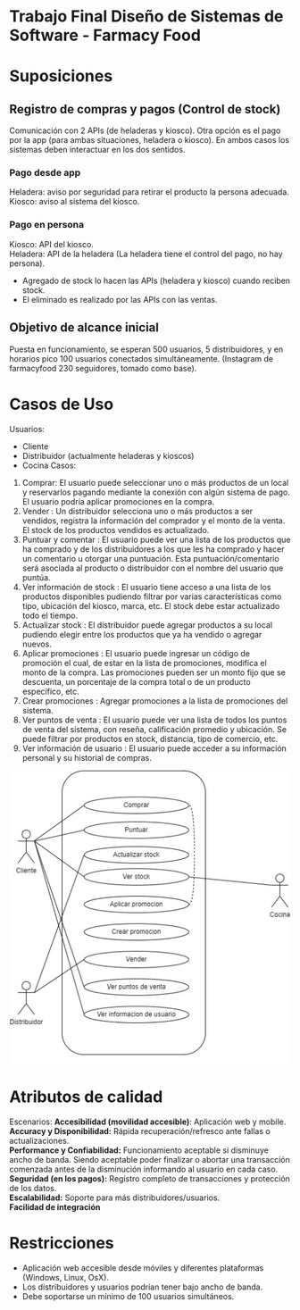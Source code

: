 # Trabajo Final Diseño de Sistemas de Software - Farmacy Food 

# Suposiciones
## Registro de compras y pagos (Control de stock)
Comunicación con 2 APIs (de heladeras y kiosco). Otra opción es el pago por la app (para ambas situaciones, heladera o kiosco). En ambos casos los sistemas deben interactuar en los dos sentidos.  
### Pago desde app
Heladera: aviso por seguridad para retirar el producto la persona adecuada.
Kiosco: aviso al sistema del kiosco.  
### Pago en persona
Kiosco: API del kiosco.  
Heladera: API de la heladera (La heladera tiene el control del pago, no hay persona). 

* Agregado de stock lo hacen las APIs (heladera y kiosco) cuando reciben stock. 
* El eliminado es realizado por las APIs con las ventas.

## Objetivo de alcance inicial
Puesta en funcionamiento, se esperan 500 usuarios, 5 distribuidores, y en horarios pico 100 usuarios conectados simultáneamente. 
(Instagram de farmacyfood 230 seguidores, tomado como base).

# Casos de Uso
Usuarios:
* Cliente
* Distribuidor (actualmente heladeras y kioscos)
* Cocina 
Casos:
1. Comprar: El usuario puede seleccionar uno o más productos de un local y reservarlos pagando mediante la conexión con algún sistema de pago. El usuario podría aplicar promociones en la compra.
2. Vender : Un distribuidor selecciona uno o más productos a ser vendidos, registra la información del comprador y el monto de la venta. El stock de los productos vendidos es actualizado.
3. Puntuar y comentar : El usuario puede ver una lista de los productos que ha comprado y de los distribuidores a los que les ha comprado y hacer un comentario u otorgar una puntuación. Esta puntuación/comentario será asociada al producto o distribuidor con el nombre del usuario que puntúa.
4. Ver información de stock : El usuario tiene acceso a una lista de los productos disponibles pudiendo filtrar por varias características como tipo, ubicación del kiosco, marca, etc. El stock debe estar actualizado todo el tiempo.
5. Actualizar stock : El distribuidor puede agregar productos a su local pudiendo elegir entre los productos que ya ha vendido o agregar nuevos. 
6. Aplicar promociones : El usuario puede ingresar un código de promoción el cual, de estar en la lista de promociones, modifica el monto de la compra. Las promociones pueden ser un monto fijo que se descuenta, un porcentaje de la compra total o de un producto específico, etc.
7. Crear promociones : Agregar promociones a la lista de promociones del sistema.
8. Ver puntos de venta : El usuario puede ver una lista de todos los puntos de venta del sistema, con reseña, calificación promedio y ubicación. Se puede filtrar por productos en stock, distancia, tipo de comercio, etc.
9. Ver información de usuario : El usuario puede acceder a su información personal y su historial de compras.

![Diagrama de Casos de Uso](/Images/DiagramaCasosDeUso.jpeg "Diagrama de casos de uso")

# Atributos de calidad 
Escenarios:
**Accesibilidad (movilidad accesible)**: Aplicación web y mobile.  
**Accuracy y Disponibilidad:** Rápida recuperación/refresco ante fallas o actualizaciones.  
**Performance y Confiabilidad:** Funcionamiento aceptable si disminuye ancho de banda. Siendo aceptable poder finalizar o abortar una transacción comenzada antes de la disminución informando al usuario en cada caso.  
**Seguridad (en los pagos):** Registro completo de transacciones y protección de los datos.  
**Escalabilidad:** Soporte para más distribuidores/usuarios.  
**Facilidad de integración**   

# Restricciones 
* Aplicación web accesible desde móviles y diferentes plataformas (Windows, Linux, OsX).
* Los distribuidores y usuarios podrían tener bajo ancho de banda.
* Debe soportarse un mínimo de 100 usuarios simultáneos.
